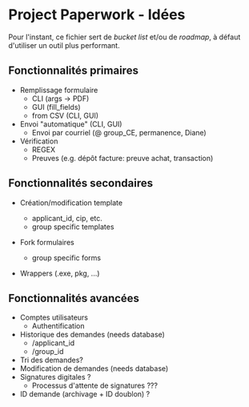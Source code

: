 # Project Paperwork - Idées

Pour l'instant, ce fichier sert de *bucket list* et/ou de *roadmap*, à défaut d'utiliser un outil plus performant.

## Fonctionnalités primaires

- Remplissage formulaire
  - CLI (args -> PDF)
  - GUI (fill_fields)
  - from CSV (CLI, GUI)
- Envoi "automatique" (CLI, GUI)
  - Envoi par courriel (@ group_CE, permanence, Diane)
- Vérification
  - REGEX
  - Preuves (e.g. dépôt facture: preuve achat, transaction)

## Fonctionnalités secondaires

- Création/modification template
  - applicant_id, cip, etc.
  - group specific templates

- Fork formulaires
  - group specific forms

- Wrappers (.exe, pkg, ...)

## Fonctionnalités avancées

- Comptes utilisateurs
  - Authentification
- Historique des demandes (needs database)
  - /applicant_id
  - /group_id
- Tri des demandes?
- Modification de demandes (needs database)
- Signatures digitales ?
  - Processus d'attente de signatures ???
- ID demande (archivage + ID doublon) ?
